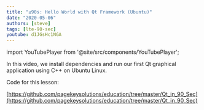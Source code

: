 ```yaml
---
title: "≤90s: Hello World with Qt Framework (Ubuntu)"
date: "2020-05-06"
authors: [steve]
tags: [lte-90-sec]
youtube: d1JGsHc1NGA
---
```


import YouTubePlayer from '@site/src/components/YouTubePlayer';

<YouTubePlayer youtubeLink={frontmatter.youtube} />

In this video, we install dependencies and run our first Qt graphical application using C++ on Ubuntu Linux.

<!--truncate-->

Code for this lesson:

[https://github.com/pagekeysolutions/education/tree/master/Qt_in_90_Sec](https://github.com/pagekeysolutions/education/tree/master/Qt_in_90_Sec)